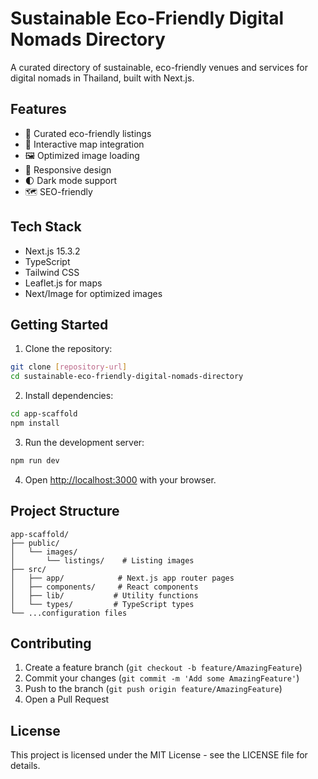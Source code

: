 # Sustainable Eco-Friendly Digital Nomads Directory

A curated directory of sustainable, eco-friendly venues and services for digital nomads in Thailand, built with Next.js.

## Features

- 🌱 Curated eco-friendly listings
- 📍 Interactive map integration
- 🖼️ Optimized image loading
- 📱 Responsive design
- 🌓 Dark mode support
- 🗺️ SEO-friendly

## Tech Stack

- Next.js 15.3.2
- TypeScript
- Tailwind CSS
- Leaflet.js for maps
- Next/Image for optimized images

## Getting Started

1. Clone the repository:
```bash
git clone [repository-url]
cd sustainable-eco-friendly-digital-nomads-directory
```

2. Install dependencies:
```bash
cd app-scaffold
npm install
```

3. Run the development server:
```bash
npm run dev
```

4. Open [http://localhost:3000](http://localhost:3000) with your browser.

## Project Structure

```
app-scaffold/
├── public/
│   └── images/
│       └── listings/    # Listing images
├── src/
│   ├── app/            # Next.js app router pages
│   ├── components/     # React components
│   ├── lib/           # Utility functions
│   └── types/         # TypeScript types
└── ...configuration files
```

## Contributing

1. Create a feature branch (`git checkout -b feature/AmazingFeature`)
2. Commit your changes (`git commit -m 'Add some AmazingFeature'`)
3. Push to the branch (`git push origin feature/AmazingFeature`)
4. Open a Pull Request

## License

This project is licensed under the MIT License - see the LICENSE file for details.
